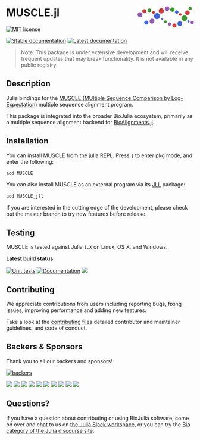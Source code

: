 # <img src="./sticker.svg" width="30%" align="right" /> MUSCLE.jl

<!-- [![Latest Release](https://img.shields.io/github/release/BioJulia/MUSCLE.jl.svg)](https://github.com/BioJulia/MUSCLE.jl/releases/latest)-->
[![MIT license](https://img.shields.io/badge/license-MIT-green.svg)](https://github.com/BioJulia/MUSCLE.jl/blob/master/LICENSE) 
<!-- [![DOI](https://zenodo.org/badge/DOI/10.5281/zenodo.3361839.svg)](https://doi.org/10.5281/zenodo.3361839) -->
[![Stable documentation](https://img.shields.io/badge/docs-stable-blue.svg)](https://biojulia.github.io/MUSCLE.jl/stable)
[![Latest documentation](https://img.shields.io/badge/docs-latest-blue.svg)](https://biojulia.github.io/MUSCLE.jl/latest/)
<!-- [![Pkg Status](https://www.repostatus.org/badges/latest/active.svg)](https://www.repostatus.org/#active) -->

> Note: This package is under extensive development and will receive frequent updates that may break functionality. It is not available in any public registry.


## Description
Julia bindings for the [MUSCLE (MUltiple Sequence Comparison by Log-Expectation)](https://drive5.com/muscle5/) multiple sequence alignment program.

This package is integrated into the broader BioJulia ecosystem, primarily as a multiple sequence alignment backend for [BioAlignments.jl](https://github.com/BioJulia/BioAlignments.jl.git).

## Installation
You can install MUSCLE from the julia REPL.
Press `]` to enter pkg mode, and enter the following:

```julia
add MUSCLE
```

You can also install MUSCLE as an external program via its [JLL](https://docs.binarybuilder.org/stable/jll/) package:

```julia
add MUSCLE_jll
```

If you are interested in the cutting edge of the development, please check out
the master branch to try new features before release.

## Testing
MUSCLE is tested against Julia `1.X` on Linux, OS X, and Windows.

**Latest build status:**

[![Unit tests](https://github.com/BioJulia/MUSCLE.jl/workflows/Unit%20tests/badge.svg?branch=master)](https://github.com/BioJulia/MUSCLE.jl/actions?query=workflow%3A%22Unit+tests%22+branch%3Amaster)
[![Documentation](https://github.com/BioJulia/MUSCLE.jl/workflows/Documentation/badge.svg?branch=master)](https://github.com/BioJulia/MUSCLE.jl/actions?query=workflow%3ADocumentation+branch%3Amaster)
[![](https://codecov.io/gh/BioJulia/MUSCLE.jl/branch/master/graph/badge.svg)](https://codecov.io/gh/BioJulia/MUSCLE.jl)

## Contributing
We appreciate contributions from users including reporting bugs, fixing
issues, improving performance and adding new features.

Take a look at the [contributing files](https://github.com/BioJulia/Contributing)
detailed contributor and maintainer guidelines, and code of conduct.

## Backers & Sponsors
Thank you to all our backers and sponsors!

[![backers](https://opencollective.com/biojulia/backers.svg?width=890)](https://opencollective.com/biojulia#backers)

[![](https://opencollective.com/biojulia/sponsor/0/avatar.svg)](https://opencollective.com/biojulia/sponsor/0/website)
[![](https://opencollective.com/biojulia/sponsor/1/avatar.svg)](https://opencollective.com/biojulia/sponsor/1/website)
[![](https://opencollective.com/biojulia/sponsor/2/avatar.svg)](https://opencollective.com/biojulia/sponsor/2/website)
[![](https://opencollective.com/biojulia/sponsor/3/avatar.svg)](https://opencollective.com/biojulia/sponsor/3/website)
[![](https://opencollective.com/biojulia/sponsor/4/avatar.svg)](https://opencollective.com/biojulia/sponsor/4/website)
[![](https://opencollective.com/biojulia/sponsor/5/avatar.svg)](https://opencollective.com/biojulia/sponsor/5/website)
[![](https://opencollective.com/biojulia/sponsor/6/avatar.svg)](https://opencollective.com/biojulia/sponsor/6/website)
[![](https://opencollective.com/biojulia/sponsor/7/avatar.svg)](https://opencollective.com/biojulia/sponsor/7/website)
[![](https://opencollective.com/biojulia/sponsor/8/avatar.svg)](https://opencollective.com/biojulia/sponsor/8/website)
[![](https://opencollective.com/biojulia/sponsor/9/avatar.svg)](https://opencollective.com/biojulia/sponsor/9/website)

## Questions?
If you have a question about contributing or using BioJulia software, come on over and chat to us on [the Julia Slack workspace](https://julialang.org/slack/), or you can try the [Bio category of the Julia discourse site](https://discourse.julialang.org/c/domain/bio).